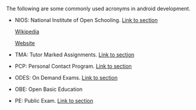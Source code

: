 The following are some commonly used acronyms in android development.

- NIOS: National Institute of Open Schooling. [Link to section](/wiki/About.md#about-nios)

  [Wikipedia](https://en.wikipedia.org/wiki/National_Institute_of_Open_Schooling)

  [Website](https://www.nios.ac.in/)

- TMA: Tutor Marked Assignments. [Link to section](/wiki/Exams-Assignments.md#tma-tutor-marked-assignment)
- PCP: Personal Contact Program. [Link to section](/wiki/Exams-Assignments.md#pcp-personal-contact-programme)
- ODES: On Demand Exams. [Link to section](/wiki/Exams-Assignments.md#on-demand-examination)
- OBE: Open Basic Education
- PE: Public Exam. [Link to section](/wiki/Exams-Assignments.md#public-examination)